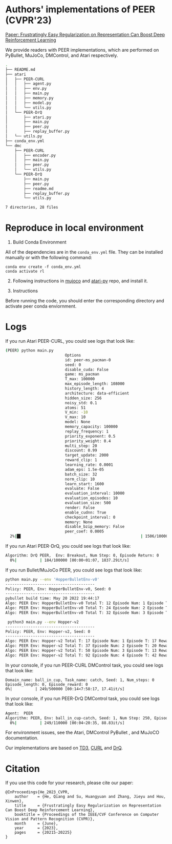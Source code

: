 # Authors' implementations of PEER (CVPR'23)
[Paper: Frustratingly Easy Regularization on Representation Can Boost Deep Reinforcement Learning](https://openaccess.thecvf.com/content/CVPR2023/html/He_Frustratingly_Easy_Regularization_on_Representation_Can_Boost_Deep_Reinforcement_Learning_CVPR_2023_paper.html)

We provide readers with PEER implementations, which are performed on PyBullet, MuJoCo, DMControl, and Atari respectively.

```bash
.
├── README.md
├── atari
│   ├── PEER-CURL
│   │   ├── agent.py
│   │   ├── env.py
│   │   ├── main.py
│   │   ├── memory.py
│   │   ├── model.py
│   │   └── utils.py
│   └── PEER-DrQ
│       ├── atari.py
│       ├── main.py
│       ├── peer.py
│       ├── replay_buffer.py
│   └── utils.py
├── conda_env.yml
└── dmc
    ├── PEER-CURL
    │   ├── encoder.py
    │   ├── main.py
    │   ├── peer.py
    │   └── utils.py
    └── PEER-DrQ
        ├── main.py
        ├── peer.py
        ├── readme.md
        ├── replay_buffer.py
        └── utils.py

7 directories, 28 files

```


# Reproduce in local environment




1. Build Conda Environment

All of the dependencies are in the `conda_env.yml` file. They can be installed manually or with the following command:

```
conda env create -f conda_env.yml
conda activate rl
```

2. Following instructions in [mujoco](https://github.com/openai/mujoco-py) and [atari-py](https://github.com/openai/atari-py) repo, and install it.

   

3. Instructions

Before running the code, you should enter the corresponding directory and activate peer conda enviornment.



# Logs

If you run Atari PEER-CURL, you could see logs that look like:

```bash
(PEER) python main.py
                          Options
                          id: peer-ms_pacman-0
                          seed: 0
                          disable_cuda: False
                          game: ms_pacman
                          T_max: 100000
                          max_episode_length: 108000
                          history_length: 4
                          architecture: data-efficient
                          hidden_size: 256
                          noisy_std: 0.1
                          atoms: 51
                          V_min: -10
                          V_max: 10
                          model: None
                          memory_capacity: 100000
                          replay_frequency: 1
                          priority_exponent: 0.5
                          priority_weight: 0.4
                          multi_step: 20
                          discount: 0.99
                          target_update: 2000
                          reward_clip: 1
                          learning_rate: 0.0001
                          adam_eps: 1.5e-05
                          batch_size: 32
                          norm_clip: 10
                          learn_start: 1600
                          evaluate: False
                          evaluation_interval: 10000
                          evaluation_episodes: 10
                          evaluation_size: 500
                          render: False
                          enable_cudnn: True
                          checkpoint_interval: 0
                          memory: None
                          disable_bzip_memory: False
                          peer_coef: 0.0005
  2%|█▋                                                    | 1506/100000 [00:09<05:30, 297.96it/s]
```

If you run Atari PEER-DrQ, you could see logs that look like:

```bash
Algorithm: DrQ PEER,  Env: Breakout, Num Step: 0, Episode Return: 0
  0%|          | 184/100000 [00:00<01:07, 1837.29it/s]
```

If you run Bullet/MuJoCo PEER, you could see logs that look like:
```bash
python main.py --env 'HopperBulletEnv-v0'
---------------------------------------
Policy: PEER, Env: HopperBulletEnv-v0, Seed: 0
---------------------------------------
pybullet build time: May 20 2022 19:44:17
Algo: PEER Env: HopperBulletEnv-v0 Total T: 12 Episode Num: 1 Episode T: 12 Reward: 19.889
Algo: PEER Env: HopperBulletEnv-v0 Total T: 24 Episode Num: 2 Episode T: 12 Reward: 19.425
Algo: PEER Env: HopperBulletEnv-v0 Total T: 32 Episode Num: 3 Episode T: 8 Reward: 19.589
```

```bash
 python3 main.py --env Hopper-v2
---------------------------------------
Policy: PEER, Env: Hopper-v2, Seed: 0
---------------------------------------
Algo: PEER Env: Hopper-v2 Total T: 17 Episode Num: 1 Episode T: 17 Reward: 13.496
Algo: PEER Env: Hopper-v2 Total T: 37 Episode Num: 2 Episode T: 20 Reward: 17.732
Algo: PEER Env: Hopper-v2 Total T: 50 Episode Num: 3 Episode T: 13 Reward: 9.743
Algo: PEER Env: Hopper-v2 Total T: 92 Episode Num: 4 Episode T: 42 Reward: 69.791

```

In your console,  if you run PEER-CURL DMControl task, you could see logs that look like:

```
Domain_name: ball_in_cup, Task_name: catch, Seed: 1, Num_steps: 0 Episode_length: 0, Episode_reward: 0
0%|          | 249/500000 [00:14<7:58:17, 17.41it/s]
```

In your console,  if you run PEER-DrQ DMControl task, you could see logs that look like:
```bash
Agent:  PEER
Algorithm: PEER, Env: ball_in_cup-catch, Seed: 1, Num Step: 250, Episode Reward: 162.64358073362703
  0%|          | 249/110000 [00:04<20:35, 88.83it/s]
```



For environment issues, see the Atari, DMControl PyBullet , and MuJoCO documentation.

Our implementations are based on [TD3](https://github.com/sfujim/TD3), [CURL](https://github.com/MishaLaskin/curl) and [DrQ](https://github.com/denisyarats/drq).

# Citation

If you use this code for your research, please cite our paper:

```
@InProceedings{He_2023_CVPR,
    author    = {He, Qiang and Su, Huangyuan and Zhang, Jieyu and Hou, Xinwen},
    title     = {Frustratingly Easy Regularization on Representation Can Boost Deep Reinforcement Learning},
    booktitle = {Proceedings of the IEEE/CVF Conference on Computer Vision and Pattern Recognition (CVPR)},
    month     = {June},
    year      = {2023},
    pages     = {20215-20225}
}
```